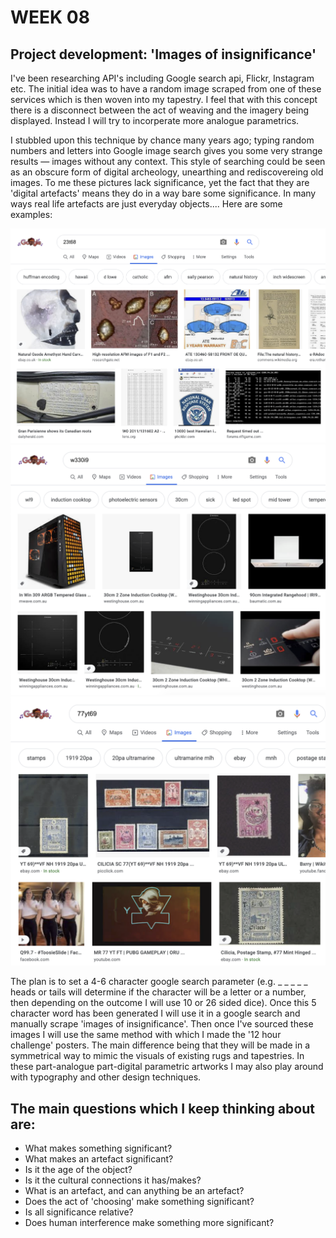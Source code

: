 # WEEK 08

## Project development: 'Images of insignificance'
I've been researching API's including Google search api, Flickr, Instagram etc. The initial idea was to have a random image scraped from one of these services which is then woven into my tapestry. I feel that with this concept there is a disconnect between the act of weaving and the imagery being displayed. Instead I will try to incorperate more analogue parametrics.  

I stubbled upon this technique by chance many years ago; typing random numbers and letters into Google image search gives you some very strange results — images without any context. This style of searching could be seen as an obscure form of digital archeology, unearthing and rediscovereing old images. To me these pictures lack significance, yet the fact that they are 'digital artefacts' means they do in a way bare some significance. In many ways real life artefacts are just everyday objects.... Here are some examples:

![](insig1.png) <br/>
![](insig2.png) <br/>
![](insig3.png) <br/>

The plan is to set a 4-6 character google search parameter (e.g.  _ _ _ _ _ heads or tails will determine if the character will be a letter or a number, then depending on the outcome I will use 10 or 26 sided dice). Once this 5 character word has been generated I will use it in a google search and manually scrape 'images of insignificance'. Then once I've sourced these images I will use the same method with which I made the '12 hour challenge' posters. The main difference being that they will be made in a symmetrical way to mimic the visuals of existing rugs and tapestries. In these part-analogue part-digital parametric artworks I may also play around with typography and other design techniques.

## The main questions which I keep thinking about are:
- What makes something significant?
- What makes an artefact significant?
- Is it the age of the object?
- Is it the cultural connections it has/makes?
- What is an artefact, and can anything be an artefact?
- Does the act of 'choosing' make something significant?
- Is all significance relative?
- Does human interference make something more significant?
